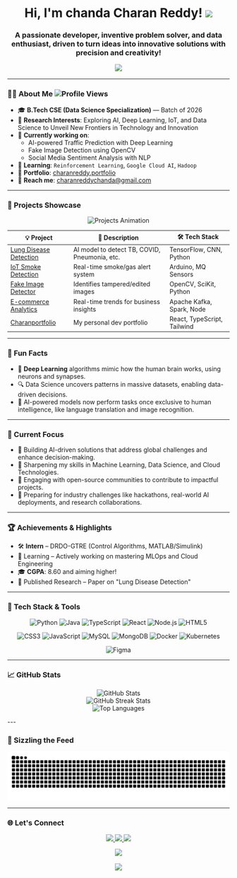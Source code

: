 <h1 align="center">
  Hi, I'm chanda Charan Reddy! <img src="https://media.giphy.com/media/hvRJCLFzcasrR4ia7z/giphy.gif" width="35">
</h1>
<h3 align="center">A passionate developer, inventive problem solver, and data enthusiast, driven to turn ideas into innovative solutions with precision and creativity!</h3>

<p align="center">
  <img src="https://readme-typing-svg.herokuapp.com?lines=Machine+Learning+Explorer;Creative+Thinker+%7C+Problem+Solver;Data+Driven+Developer;Let’s+build+something+awesome!&center=true&width=500&height=50">
</p>

---


### 👨‍💻 About Me      <img src="https://komarev.com/ghpvc/?username=charanreddy-27&color=ff69b4&style=flat-square" alt="Profile Views"/>


- 🎓 **B.Tech CSE (Data Science Specialization)** — Batch of 2026  
- 🔬 **Research Interests**: Exploring AI, Deep Learning, IoT, and Data Science to Unveil New Frontiers in Technology and Innovation
- 🧠 **Currently working on**:  
  - AI-powered Traffic Prediction with Deep Learning  
  - Fake Image Detection using OpenCV  
  - Social Media Sentiment Analysis with NLP
- 🌱 **Learning**: `Reinforcement Learning`, `Google Cloud AI`, `Hadoop`  
- 💼 **Portfolio**: [charanreddy.portfolio](https://charan-reddy.vercel.app)  
- 📧 **Reach me**: charanreddychanda@gmail.com

---

### 🚀 Projects Showcase

<p align="center">
  <img src="https://github.com/charanreddy-27/charanreddy-27/blob/main/assets/projects-animation.gif" alt="Projects Animation" width="600">
</p>

| 💡 Project | 🚀 Description | 🛠️ Tech Stack |
|-----------|----------------|---------------|
| [Lung Disease Detection](https://github.com/charan0403/lung-disease-detector) | AI model to detect TB, COVID, Pneumonia, etc. | TensorFlow, CNN, Python |
| [IoT Smoke Detection](https://github.com/charan0403/smoke-gas-detector-iot) | Real-time smoke/gas alert system | Arduino, MQ Sensors |
| [Fake Image Detector](https://github.com/charan0403/fake-image-detector) | Identifies tampered/edited images | OpenCV, SciKit, Python |
| [E-commerce Analytics](https://github.com/charan0403/ecom-analytics) | Real-time trends for business insights | Apache Kafka, Spark, Node |
| [Charanportfolio](https://github.com/charanreddy-27/charan-portfolio) | My personal dev portfolio | React, TypeScript, Tailwind |

---

### 🧠 Fun Facts

- 🧠 **Deep Learning** algorithms mimic how the human brain works, using neurons and synapses.
- 🔍 Data Science uncovers patterns in massive datasets, enabling data-driven decisions.
- 🤖 AI-powered models now perform tasks once exclusive to human intelligence, like language translation and image recognition.

---

### 🎯 Current Focus

- 📌 Building AI-driven solutions that address global challenges and enhance decision-making.
- 📌 Sharpening my skills in Machine Learning, Data Science, and Cloud Technologies.
- 📌 Engaging with open-source communities to contribute to impactful projects.
- 📌 Preparing for industry challenges like hackathons, real-world AI deployments, and research collaborations.

---

### 🏆 Achievements & Highlights

- 🛠️ **Intern** – DRDO-GTRE (Control Algorithms, MATLAB/Simulink)  
- 🌱 Learning – Actively working on mastering MLOps and Cloud Engineering
- 🎓 **CGPA**: 8.60 and aiming higher!  
- 📜 Published Research – Paper on "Lung Disease Detection"

---

### 🧰 Tech Stack & Tools
<p align="center"> <img src="https://cdn.jsdelivr.net/gh/devicons/devicon/icons/python/python-original.svg" alt="Python" width="80" height="80"/> <img src="https://cdn.jsdelivr.net/gh/devicons/devicon/icons/java/java-original.svg" alt="Java" width="80" height="80"/> <img src="https://cdn.jsdelivr.net/gh/devicons/devicon/icons/typescript/typescript-original.svg" alt="TypeScript" width="80" height="80"/> <img src="https://cdn.jsdelivr.net/gh/devicons/devicon/icons/react/react-original.svg" alt="React" width="80" height="80"/> <img src="https://cdn.jsdelivr.net/gh/devicons/devicon/icons/nodejs/nodejs-original.svg" alt="Node.js" width="80" height="80"/> <img src="https://cdn.jsdelivr.net/gh/devicons/devicon/icons/html5/html5-original.svg" alt="HTML5" width="80" height="80"/> </p> <p align="center"> <img src="https://cdn.jsdelivr.net/gh/devicons/devicon/icons/css3/css3-original.svg" alt="CSS3" width="80" height="80"/> <img src="https://cdn.jsdelivr.net/gh/devicons/devicon/icons/javascript/javascript-original.svg" alt="JavaScript" width="80" height="80"/> <img src="https://cdn.jsdelivr.net/gh/devicons/devicon/icons/mysql/mysql-original.svg" alt="MySQL" width="80" height="80"/> <img src="https://cdn.jsdelivr.net/gh/devicons/devicon/icons/mongodb/mongodb-original.svg" alt="MongoDB" width="80" height="80"/> <img src="https://cdn.jsdelivr.net/gh/devicons/devicon/icons/docker/docker-original.svg" alt="Docker" width="80" height="80"/> <img src="https://cdn.jsdelivr.net/gh/devicons/devicon/icons/kubernetes/kubernetes-plain.svg" alt="Kubernetes" width="80" height="80"/> </p> <p align="center"> <img src="https://cdn.jsdelivr.net/gh/devicons/devicon/icons/figma/figma-original.svg" alt="Figma" width="80" height="80"/> </p>


---

### 📈 GitHub Stats

<p align="center">
  <img src="https://github-readme-stats.vercel.app/api?username=charanreddy-27&show_icons=true&theme=tokyonight" alt="GitHub Stats"/>
  <br /> 
  <img src="https://github-readme-streak-stats.herokuapp.com?user=charanreddy-27&theme=tokyonight" alt="GitHub Streak Stats"/>
  <br /> 
  <img src="https://github-readme-stats.vercel.app/api/top-langs/?username=charanreddy-27&layout=compact&theme=tokyonight" alt="Top Languages"/>
</p>
---

### 🐍 Sizzling the Feed

<p align="center">
  <img src="https://raw.githubusercontent.com/charanreddy-27/charanreddy-27/output/snake.svg" alt="Snake animation"/> 
</p>

---

### 🌐 Let's Connect

<p align="center">
  <a href="https://linkedin.com/in/chandacharanreddy" target="_blank">
    <img src="https://img.shields.io/badge/LinkedIn-0A66C2?style=for-the-badge&logo=linkedin&logoColor=white"/>
  </a> 
  <a href="mailto:charanreddychanda@gmail.com">
    <img src="https://img.shields.io/badge/Gmail-D14836?style=for-the-badge&logo=gmail&logoColor=white"/>
  </a>
  <a href="https://charan-reddy.vercel.app">
    <img src="https://img.shields.io/badge/Portfolio-000000?style=for-the-badge&logo=vercel&logoColor=white"/>
  </a> 
</p>
<!-- Fun GIF or Art -->
<p align="center">
  <img src="https://media.giphy.com/media/13HgwGsXF0aiGY/giphy.gif" width="200"/>
</p>
<p align="center">
  <img src="https://capsule-render.vercel.app/api?type=waving&color=gradient&height=60&section=footer"/>
</p>
